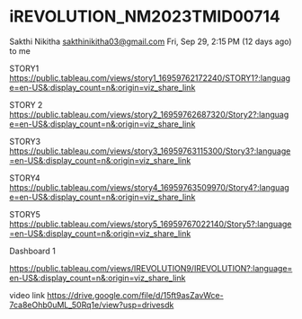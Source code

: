 # iREVOLUTION_NM2023TMID00714
Sakthi Nikitha <sakthinikitha03@gmail.com>
Fri, Sep 29, 2:15 PM (12 days ago)
to me

STORY1
https://public.tableau.com/views/story1_16959762172240/STORY1?:language=en-US&:display_count=n&:origin=viz_share_link

STORY 2
https://public.tableau.com/views/story2_16959762687320/Story2?:language=en-US&:display_count=n&:origin=viz_share_link

STORY3
https://public.tableau.com/views/story3_16959763115300/Story3?:language=en-US&:display_count=n&:origin=viz_share_link

STORY4
https://public.tableau.com/views/story4_16959763509970/Story4?:language=en-US&:display_count=n&:origin=viz_share_link

STORY5
https://public.tableau.com/views/story5_16959767022140/Story5?:language=en-US&:display_count=n&:origin=viz_share_link

Dashboard 1 

https://public.tableau.com/views/IREVOLUTION9/IREVOLUTION?:language=en-US&:display_count=n&:origin=viz_share_link

video link
https://drive.google.com/file/d/15ft9asZavWce-7ca8eOhb0uML_50Rq1e/view?usp=drivesdk
